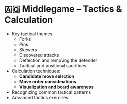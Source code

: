 # 🇦🇶 Middlegame – Tactics & Calculation

* Key tactical themes:
  * Forks
  * Pins
  * Skewers
  * Discovered attacks
  * Deflection and removing the defender
  * Tactical and positional sacrifices
* Calculation techniques:
  * **Candidate move selection**
  * **Move order considerations**
  * **Visualization and board awareness**
* Recognizing common tactical patterns
* Advanced tactics exercises
